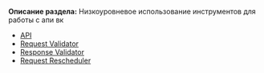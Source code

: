 **Описание раздела:** Низкоуровневое использование инструментов для работы с апи вк

* [API](api.md)
* [Request Validator](request-validator.md)
* [Response Validator](response-validator.md)
* [Request Rescheduler](request-rescheduler.md)